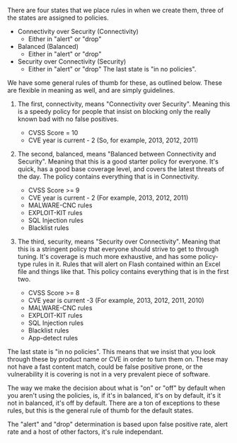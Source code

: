 There are four states that we place rules in when we create them, three of the states are assigned to policies.
- Connectivity over Security (Connectivity)
	- Either in "alert" or "drop"
- Balanced (Balanced)
	- Either in "alert" or "drop"
- Security over Connectivity (Security)
	- Either in "alert" or "drop"
The last state is "in no policies".

We have some general rules of thumb for these, as outlined below.  These are flexible in meaning as well, and are simply guidelines.

1. The first, connectivity, means "Connectivity over Security".  Meaning this is a speedy policy for people that insist on blocking only the really known bad with no false positives. 
	-  CVSS Score = 10
	-  CVE year is current - 2 (So, for example, 2013, 2012, 2011)

2. The second, balanced, means "Balanced between Connectivity and Security".  Meaning that this is a good starter policy for everyone.  It's quick, has a good base coverage level, and covers the latest threats of the day.  The policy contains everything that is in Connectivity.
	-  CVSS Score >= 9
	-  CVE year is current - 2 (For example, 2013, 2012, 2011)
	-  MALWARE-CNC rules
	-  EXPLOIT-KIT rules
	-  SQL Injection rules
	-  Blacklist rules

3. The third, security, means "Security over Connectivity".  Meaning that this is a stringent policy that everyone should strive to get to through tuning.  It's coverage is much more exhaustive, and has some policy-type rules in it.  Rules that will alert on Flash contained within an Excel file and things like that.  This policy contains everything that is in the first two.
	-  CVSS Score >= 8
	-  CVE year is current -3 (For example, 2013, 2012, 2011, 2010)
	-  MALWARE-CNC rules
	-  EXPLOIT-KIT rules
	-  SQL Injection rules
	-  Blacklist rules
	-  App-detect rules

The last state is "in no policies".  This means that we insist that you look through these by product name or CVE in order to turn them on.  These may not have a fast content match, could be false positive prone, or the vulnerability it is covering is not in a very prevalent piece of software.  

The way we make the decision about what is "on" or "off" by default when you aren't using the policies, is, if it's in balanced, it's on by default, it's it not in balanced, it's off by default.  There are a ton of exceptions to these rules, but this is the general rule of thumb for the default states.

The "alert" and "drop" determination is based upon false positive rate, alert rate and a host of other factors, it's rule independant.
